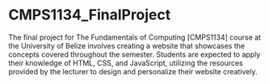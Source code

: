 # CMPS1134_FinalProject

The final project for The Fundamentals of Computing [CMPS1134] course at the University of Belize involves creating a website that showcases the concepts covered throughout the semester. Students are expected to apply their knowledge of HTML, CSS, and JavaScript, utilizing the resources provided by the lecturer to design and personalize their website creatively.
